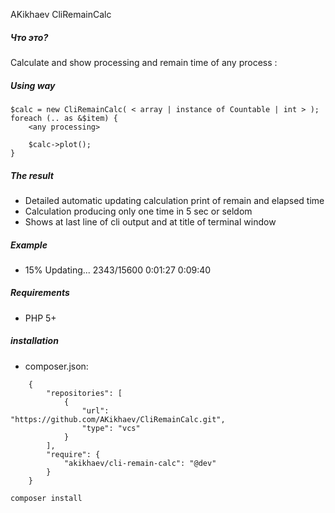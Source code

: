 AKikhaev CliRemainCalc
##### Что это?
Calculate and show processing and remain time of any process :

##### Using way
    $calc = new CliRemainCalc( < array | instance of Countable | int > );
    foreach (.. as &$item) {
        <any processing>
        
        $calc->plot();
    }

##### The result
* Detailed automatic updating calculation print of remain and elapsed time 
* Calculation producing only one time in 5 sec or seldom 
* Shows at last line of cli output and at title of terminal window 

##### Example

* 15% Updating... 2343/15600 0:01:27 0:09:40

##### Requirements
* PHP 5+

##### installation
* composer.json:
```
    {
        "repositories": [
            {
                "url": "https://github.com/AKikhaev/CliRemainCalc.git",
                "type": "vcs"
            }
        ],
        "require": {
            "akikhaev/cli-remain-calc": "@dev"
        }
    }
```
`composer install`